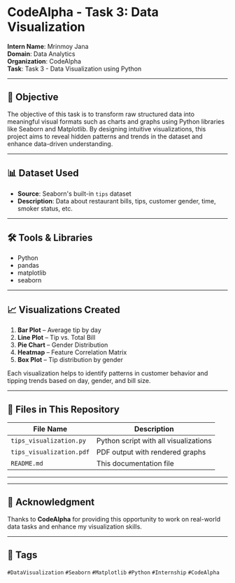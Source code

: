 # CodeAlpha - Task 3: Data Visualization

**Intern Name**: Mrinmoy Jana  
**Domain**: Data Analytics  
**Organization**: CodeAlpha  
**Task**: Task 3 - Data Visualization using Python

---

## 🎯 Objective

The objective of this task is to transform raw structured data into meaningful visual formats such as charts and graphs using Python libraries like Seaborn and Matplotlib. By designing intuitive visualizations, this project aims to reveal hidden patterns and trends in the dataset and enhance data-driven understanding.


---

## 📊 Dataset Used

- **Source**: Seaborn's built-in `tips` dataset
- **Description**: Data about restaurant bills, tips, customer gender, time, smoker status, etc.

---

## 🛠️ Tools & Libraries

- Python
- pandas
- matplotlib
- seaborn

---

## 📈 Visualizations Created

1. **Bar Plot** – Average tip by day  
2. **Line Plot** – Tip vs. Total Bill  
3. **Pie Chart** – Gender Distribution  
4. **Heatmap** – Feature Correlation Matrix  
5. **Box Plot** – Tip distribution by gender  

Each visualization helps to identify patterns in customer behavior and tipping trends based on day, gender, and bill size.

---

## 📂 Files in This Repository

| File Name                 | Description                          |
|--------------------------|--------------------------------------|
| `tips_visualization.py`  | Python script with all visualizations |
| `tips_visualization.pdf` | PDF output with rendered graphs       |
| `README.md`              | This documentation file               |

---




---

## 🏁 Acknowledgment

Thanks to **CodeAlpha** for providing this opportunity to work on real-world data tasks and enhance my visualization skills.

---

## 🔖 Tags

`#DataVisualization` `#Seaborn` `#Matplotlib` `#Python` `#Internship` `#CodeAlpha`

